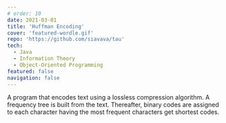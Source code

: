 ```yaml
---
# order: 10
date: 2021-03-01
title: 'Huffman Encoding'
cover: 'featured-wordle.gif'
repo: 'https://github.com/siavava/tau'
tech:
  - Java
  - Information Theory
  - Object-Oriented Programming
featured: false
navigation: false
---
```


A program that encodes text using a lossless compression algorithm.
A <highlight>frequency tree</highlight> is built from the text. Thereafter,
<highlight>binary codes are assigned</highlight> to each character
having the <highlight>most frequent characters
get shortest codes</highlight>.
